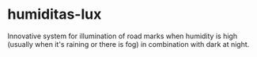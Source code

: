 # humiditas-lux
Innovative system for illumination of road marks when humidity is high (usually when it's raining or there is fog) in combination with dark at night.
